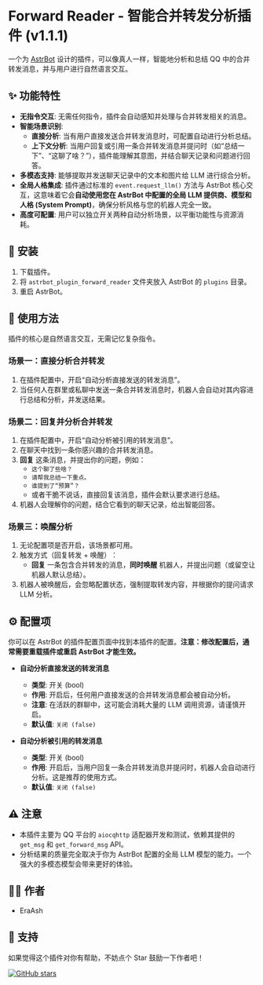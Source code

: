 # Forward Reader - 智能合并转发分析插件 (v1.1.1)

一个为 [AstrBot](https://github.com/Soulter/AstrBot) 设计的插件，可以像真人一样，智能地分析和总结 QQ 中的合并转发消息，并与用户进行自然语言交互。

## ✨ 功能特性

- **无指令交互**: 无需任何指令，插件会自动感知并处理与合并转发相关的消息。
- **智能场景识别**:
  - **直接分析**: 当有用户直接发送合并转发消息时，可配置自动进行分析总结。
  - **上下文分析**: 当用户回复或引用一条合并转发消息并提问时（如“总结一下”、“这聊了啥？”），插件能理解其意图，并结合聊天记录和问题进行回答。
- **多模态支持**: 能够提取并发送聊天记录中的文本和图片给 LLM 进行综合分析。
- **全局人格集成**: 插件通过标准的 `event.request_llm()` 方法与 AstrBot 核心交互，这意味着它会**自动使用您在 AstrBot 中配置的全局 LLM 提供商、模型和人格 (System Prompt)**，确保分析风格与您的机器人完全一致。
- **高度可配置**: 用户可以独立开关两种自动分析场景，以平衡功能性与资源消耗。

## 🚀 安装

1. 下载插件。
2. 将 `astrbot_plugin_forward_reader` 文件夹放入 AstrBot 的 `plugins` 目录。
3. 重启 AstrBot。

## 📖 使用方法

插件的核心是自然语言交互，无需记忆复杂指令。

### 场景一：直接分析合并转发

1. 在插件配置中，开启“自动分析直接发送的转发消息”。
2. 当任何人在群里或私聊中发送一条合并转发消息时，机器人会自动对其内容进行总结和分析，并发送结果。

### 场景二：回复并分析合并转发

1. 在插件配置中，开启“自动分析被引用的转发消息”。
2. 在聊天中找到一条你感兴趣的合并转发消息。
3. **回复** 这条消息，并提出你的问题，例如：
   - `这个聊了些啥？`
   - `请帮我总结一下重点。`
   - `谁提到了“预算”？`
   - 或者干脆不说话，直接回复该消息，插件会默认要求进行总结。
4. 机器人会理解你的问题，结合它看到的聊天记录，给出智能回答。

### 场景三：唤醒分析

1. 无论配置项是否开启，该场景都可用。
2. ​触发方式（回复转发 + 唤醒）​：
   * **回复** 一条包含合并转发的消息，**同时唤醒** 机器人，并提出问题（或留空让机器人默认总结）。
3. 机器人被唤醒后，会忽略配置状态，强制提取转发内容，并根据你的提问请求 LLM 分析。

## ⚙️ 配置项

你可以在 AstrBot 的插件配置页面中找到本插件的配置。**注意：修改配置后，通常需要重载插件或重启 AstrBot 才能生效。**

- **自动分析直接发送的转发消息**
  
  - **类型**: 开关 (bool)
  - **作用**: 开启后，任何用户直接发送的合并转发消息都会被自动分析。
  - **注意**: 在活跃的群聊中，这可能会消耗大量的 LLM 调用资源，请谨慎开启。
  - **默认值**: `关闭 (false)`
- **自动分析被引用的转发消息**
  
  - **类型**: 开关 (bool)
  - **作用**: 开启后，当用户回复一条合并转发消息并提问时，机器人会自动进行分析。这是推荐的使用方式。
  - **默认值**: `关闭 (false)`

## ⚠️ 注意

- 本插件主要为 QQ 平台的 `aiocqhttp` 适配器开发和测试，依赖其提供的 `get_msg` 和 `get_forward_msg` API。
- 分析结果的质量完全取决于你为 AstrBot 配置的全局 LLM 模型的能力。一个强大的多模态模型会带来更好的体验。

## 👨‍💻 作者

- EraAsh

## 🌟 支持

如果觉得这个插件对你有帮助，不妨点个 Star 鼓励一下作者吧！

[![GitHub stars](https://img.shields.io/github/stars/EraAsh/astrbot_plugin_forward_reader.svg?style=social&label=Star)](https://github.com/EraAsh/astrbot_plugin_forward_reader)

